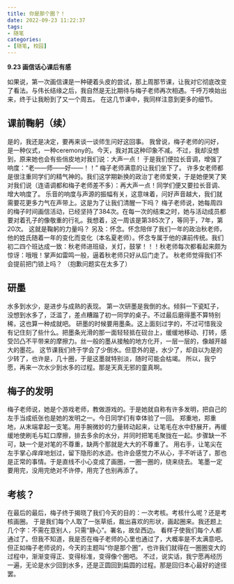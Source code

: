 ```yaml
---
title: 你是那个圈？！
date: 2022-09-23 11:22:37
tags:
- 随笔
categories:
- [随笔, 校园]
---
```


**9.23 画信话心课后有感**

如果说，第一次画信课是一种硬着头皮的尝试，那上周那节课，让我对它彻底改变了看法。与伟长结缘之后，我自然是无比期待与梅子老师再次相遇。千呼万唤始出来，终于让我盼到了又一个周五。
在这几节课中，我同样注意到更多的细节。

<!--more-->

## 课前鞠躬（续）

是的，我还是决定，要再来谈一谈师生问好这回事。
我曾说，梅子老师的问好，是一种仪式，一种ceremony的。今天，我对其这种印象不减。不过，我却没想到，原来她也会有些俏皮地对我们说：大声一点！
于是我们便拉长音调，增强了响度：“老——师——好——！！”
梅子老师满意的让我们坐下了。
许多女老师都是很注重同学们的精气神的。我们这学期新换的政治丁老师爱笑，于是她便笑了笑对我们说（连语调都和梅子老师差不多）：再大声一点！同学们便又要拉长音调、增大响度了。
乐音的响度与声源的振幅有关，这意味着，问好声音越大，我们就需要花更多力气在声带上。这是为了让我们清醒一下吗？
梅子老师说，她每周四的梅子时间画信活动，已经坚持了384次。在每一次的结束之时，她与活动成员都要对着孔子的像敬重的行礼。我想着，这一周该是第385次了，等同于，7年，第20次。
这就是鞠躬的力量吗？
另及：怀念。怀念陪伴了我们一年的政治秋老师，他的姓氏随着一年的变化而变化（本名夏老师）。怀念专属于他的课前传统。我们初二四个班达成一致：秋老师进班级，关灯，鼓掌！！！秋老师每次都看起来颇为惊讶：哦哦！掌声如雷鸣一般，逼着秋老师只好从后门走了。
秋老师觉得我们不会提前把门锁上吗？
（抱歉问题实在太多了）

## 研墨

水多到水少，是进步与成熟的表现。
第一次研墨是我倒的水。倾斜一下瓷缸子，没想到水多了，泛滥了，差点糟蹋了初一同学的桌子。不过最后磨得墨不算特别稀，这也算一种成就吧。
研墨的时候要用墨条。这上面刻过字的，不过可惜我没有记住刻了些什么。把墨条光滑的那一面轻轻抵在砚台上，缓缓地移动、打转，感受凹凸不平带来的摩擦力。丝一般的墨从接触的地方化开，一层一层的，像越开越大的墨花。
这节课我们终于学会了少倒水。但意外的是，水少了，却自以为是的少转了，也许是，几十圈，于是这墨就特别淡，随时可能会枯竭。
所以，我宁愿，再来一次水少到水多的过程。那是天真无邪的童真啊。

## 梅子的发明

梅子老师说，她是个游戏老师，教做游戏的。于是她就自称有许多发明，把自己的左手当成纸张也是她的发明之一。今日同学们有幸体验了一回。
郑重地，郑重地，从末端拿起一支笔。用手腕微妙的力量转动起来，让笔毛在水中舒展开，再缓缓地使刷毛与缸口摩擦，排去多余的水分，并同时把笔毛聚拢在一起。步骤缺一不可，缺一个是对笔的不尊重，缺两个那就是大大的不尊重了。
用右手，让笔尖在左手掌心痒痒地划过，留下隐形的水迹。也许会感觉力不从心，手不听话了，那也是正常的事情。于是直线不小心变成了画圈，一圈一圈的，绕来绕去。
笔墨一定要用完，没用完绝对不许停，用完了也别再添了。

## 考核？

在最后的最后，梅子终于揭晓了我们今天的目的：一次考核。考核什么呢？还是考核画圈。
于是我们每个人取了一张草纸，裁出喜欢的形状，画起圈来。我还题上几个字：不需在意别人，只需“静心”。署名，故垒西边。
看样子使我们每个人都通过了。但我不知道，我是否在梅子老师的心里也通过了，大概率是不太满意吧。
但正如梅子老师说的，今天的主题叫“你是那个圈”，也许我们就得在一圈圈变大的过程中，渐渐变得正、变得标准，变得像个圈吧。
不过，说实话，我宁愿再经历一遍，无论是水少回到水多，还是正圆回到扁圆的过程。那是回归本心最好的途径罢。
